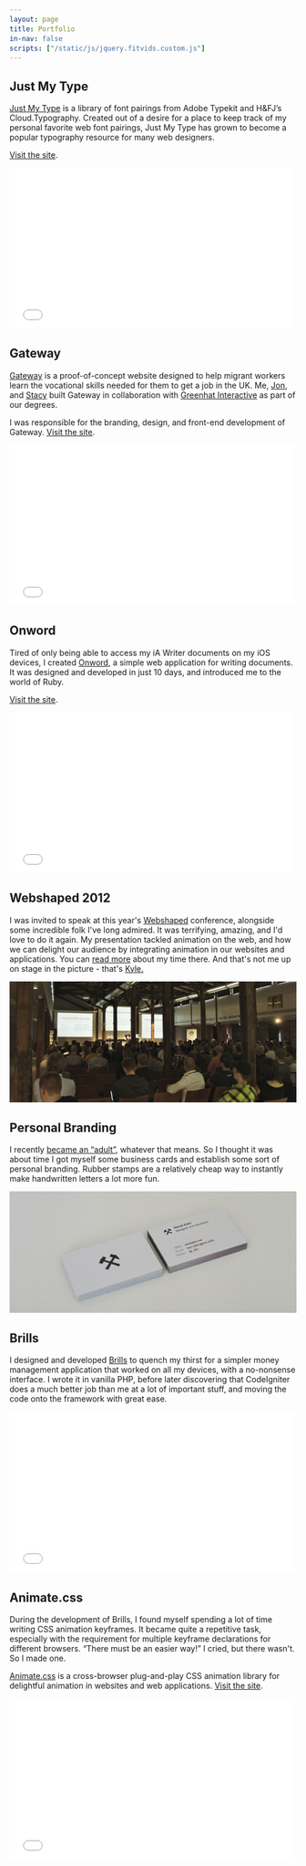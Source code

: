 ```yaml
---
layout: page
title: Portfolio
in-nav: false
scripts: ["/static/js/jquery.fitvids.custom.js"]
---
```


## Just My Type

[Just My Type](http://justmytype.co) is a library of font pairings from Adobe Typekit and H&FJ’s Cloud.Typography. Created out of a desire for a place to keep track of my personal favorite web font pairings, Just My Type has grown to become a popular typography resource for many web designers.

[Visit the site](http://justmytype.co).

<p><iframe class="b" src="//player.vimeo.com/video/73036312?title=0&amp;byline=0&amp;portrait=0&amp;color=e2444d&amp;autoplay=1&amp;loop=1" width="500" height="281" frameborder="0" webkitallowfullscreen mozallowfullscreen allowfullscreen></iframe></p>

## Gateway

[Gateway](http://gateway-learning.com) is a proof-of-concept website designed to help migrant workers learn the vocational skills needed for them to get a job in the UK. Me, [Jon](http://twitter.com/JWalter14), and [Stacy](http://twitter.com/StaceSlater) built Gateway in collaboration with [Greenhat Interactive](https://twitter.com/ghinteractive) as part of our degrees.

I was responsible for the branding, design, and front-end development of Gateway. [Visit the site](http://gateway-learning.com).

<p><iframe class="b" src="//player.vimeo.com/video/73036366?title=0&amp;byline=0&amp;portrait=0&amp;color=e2444d&amp;autoplay=1&amp;loop=1" width="500" height="281" frameborder="0" webkitallowfullscreen mozallowfullscreen allowfullscreen></iframe></p>


## Onword

Tired of only being able to access my iA Writer documents on my iOS devices, I created [Onword](http://onword.co), a simple web application for writing documents. It was designed and developed in just 10 days, and introduced me to the world of Ruby.

[Visit the site](http://onword.co).

<p><iframe class="b" src="//player.vimeo.com/video/73036311?title=0&amp;byline=0&amp;portrait=0&amp;color=e2444d&amp;autoplay=1&amp;loop=1" width="500" height="281" frameborder="0" webkitallowfullscreen mozallowfullscreen allowfullscreen></iframe></p>


## Webshaped 2012

I was invited to speak at this year's [Webshaped](http://webshaped.fi) conference, alongside some incredible folk I've long admired. It was terrifying, amazing, and I'd love to do it again. My presentation tackled animation on the web, and how we can delight our audience by integrating animation in our websites and applications. You can [read more](http://daneden.me/2012/05/i-have-no-idea-what-im-doing/) about my time there. And that's not me up on stage in the picture - that's [Kyle.](http://twitter.com/kneath)

[![Webshaped](/uploads/2012/05/webshaped.jpg)](http://webshaped.fi)


## Personal Branding

I recently [became an “adult”](http://daneden.me/twentyone), whatever that means. So I thought it was about time I got myself some business cards and establish some sort of personal branding. Rubber stamps are a relatively cheap way to instantly make handwritten letters a lot more fun.

![Branding](/uploads/2012/05/branding.jpg)


## Brills

I designed and developed [Brills](http://brills.me) to quench my thirst for a simpler money management application that worked on all my devices, with a no-nonsense interface. I wrote it in vanilla PHP, before later discovering that CodeIgniter does a much better job than me at a lot of important stuff, and moving the code onto the framework with great ease.

<p><iframe class="b" src="//player.vimeo.com/video/73036315?title=0&amp;byline=0&amp;portrait=0&amp;color=e2444d&amp;autoplay=1&amp;loop=1" width="500" height="281" frameborder="0" webkitallowfullscreen mozallowfullscreen allowfullscreen></iframe></p>


## Animate.css

During the development of Brills, I found myself spending a lot of time writing CSS animation keyframes. It became quite a repetitive task, especially with the requirement for multiple keyframe declarations for different browsers. “There must be an easier way!” I cried, but there wasn't. So I made one.

[Animate.css](http://daneden.me/animate) is a cross-browser plug-and-play CSS animation library for delightful animation in websites and web applications. [Visit the site](http://daneden.me/animate).

<p><iframe class="b" src="//player.vimeo.com/video/73036314?title=0&amp;byline=0&amp;portrait=0&amp;color=e2444d&amp;autoplay=1&amp;loop=1" width="500" height="281" frameborder="0" webkitallowfullscreen mozallowfullscreen allowfullscreen></iframe></p>
